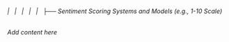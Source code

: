 ###### |   |   |   |   |   ├── Sentiment Scoring Systems and Models (e.g., 1-10 Scale)

*Add content here*